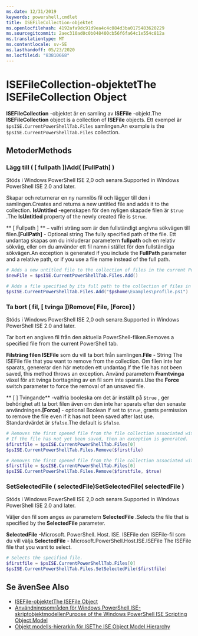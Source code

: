 ```yaml
---
ms.date: 12/31/2019
keywords: powershell,cmdlet
title: ISEFileCollection-objektet
ms.openlocfilehash: 4192afa9dc91d9ea4c4c084d3ba0175483620229
ms.sourcegitcommit: 2aec310ad0c0b048400cb56f6fa64c1e554c812a
ms.translationtype: MT
ms.contentlocale: sv-SE
ms.lasthandoff: 05/23/2020
ms.locfileid: "83810668"
---
```

# <a name="the-isefilecollection-object"></a><span data-ttu-id="4b045-103">ISEFileCollection-objektet</span><span class="sxs-lookup"><span data-stu-id="4b045-103">The ISEFileCollection Object</span></span>

<span data-ttu-id="4b045-104">**ISEFileCollection** -objektet är en samling av **ISEFile** -objekt.</span><span class="sxs-lookup"><span data-stu-id="4b045-104">The **ISEFileCollection** object is a collection of **ISEFile** objects.</span></span> <span data-ttu-id="4b045-105">Ett exempel är `$psISE.CurrentPowerShellTab.Files` samlingen.</span><span class="sxs-lookup"><span data-stu-id="4b045-105">An example is the `$psISE.CurrentPowerShellTab.Files` collection.</span></span>

## <a name="methods"></a><span data-ttu-id="4b045-106">Metoder</span><span class="sxs-lookup"><span data-stu-id="4b045-106">Methods</span></span>

### <a name="add-fullpath-"></a><span data-ttu-id="4b045-107">Lägg till \( \[ fullpath \]\)</span><span class="sxs-lookup"><span data-stu-id="4b045-107">Add\( \[FullPath\] \)</span></span>

<span data-ttu-id="4b045-108">Stöds i Windows PowerShell ISE 2,0 och senare.</span><span class="sxs-lookup"><span data-stu-id="4b045-108">Supported in Windows PowerShell ISE 2.0 and later.</span></span>

<span data-ttu-id="4b045-109">Skapar och returnerar en ny namnlös fil och lägger till den i samlingen.</span><span class="sxs-lookup"><span data-stu-id="4b045-109">Creates and returns a new untitled file and adds it to the collection.</span></span> <span data-ttu-id="4b045-110">**IsUntitled** -egenskapen för den nyligen skapade filen är `$true` .</span><span class="sxs-lookup"><span data-stu-id="4b045-110">The **IsUntitled** property of the newly created file is `$true`.</span></span>

<span data-ttu-id="4b045-111">\*\* \[ Fullpath \] \*\* – valfri sträng som är den fullständigt angivna sökvägen till filen.</span><span class="sxs-lookup"><span data-stu-id="4b045-111">**\[FullPath\]** - Optional string The fully specified path of the file.</span></span> <span data-ttu-id="4b045-112">Ett undantag skapas om du inkluderar parametern **fullpath** och en relativ sökväg, eller om du använder ett fil namn i stället för den fullständiga sökvägen.</span><span class="sxs-lookup"><span data-stu-id="4b045-112">An exception is generated if you include the **FullPath** parameter and a relative path, or if you use a file name instead of the full path.</span></span>

```powershell
# Adds a new untitled file to the collection of files in the current PowerShell tab.
$newFile = $psISE.CurrentPowerShellTab.Files.Add()

# Adds a file specified by its full path to the collection of files in the current PowerShell tab.
$psISE.CurrentPowerShellTab.Files.Add("$pshome\Examples\profile.ps1")
```

### <a name="remove-file-force-"></a><span data-ttu-id="4b045-113">Ta bort \( fil, \[ tvinga \]\)</span><span class="sxs-lookup"><span data-stu-id="4b045-113">Remove\( File, \[Force\] \)</span></span>

<span data-ttu-id="4b045-114">Stöds i Windows PowerShell ISE 2,0 och senare.</span><span class="sxs-lookup"><span data-stu-id="4b045-114">Supported in Windows PowerShell ISE 2.0 and later.</span></span>

<span data-ttu-id="4b045-115">Tar bort en angiven fil från den aktuella PowerShell-fliken.</span><span class="sxs-lookup"><span data-stu-id="4b045-115">Removes a specified file from the current PowerShell tab.</span></span>

<span data-ttu-id="4b045-116">**Filsträng filen ISEFile** som du vill ta bort från samlingen.</span><span class="sxs-lookup"><span data-stu-id="4b045-116">**File** - String The ISEFile file that you want to remove from the collection.</span></span> <span data-ttu-id="4b045-117">Om filen inte har sparats, genererar den här metoden ett undantag.</span><span class="sxs-lookup"><span data-stu-id="4b045-117">If the file has not been saved, this method throws an exception.</span></span> <span data-ttu-id="4b045-118">Använd parametern **Framtvinga** växel för att tvinga borttagning av en fil som inte sparats.</span><span class="sxs-lookup"><span data-stu-id="4b045-118">Use the **Force** switch parameter to force the removal of an unsaved file.</span></span>

<span data-ttu-id="4b045-119">\*\* \[ \] Tvingande\*\* -valfria booleska om det är inställt på `$true` , ger behörighet att ta bort filen även om den inte har sparats efter den senaste användningen.</span><span class="sxs-lookup"><span data-stu-id="4b045-119">**\[Force\]** - optional Boolean If set to `$true`, grants permission to remove the file even if it has not been saved after last use.</span></span> <span data-ttu-id="4b045-120">Standardvärdet är `$false`.</span><span class="sxs-lookup"><span data-stu-id="4b045-120">The default is `$false`.</span></span>

```powershell
# Removes the first opened file from the file collection associated with the current PowerShell tab.
# If the file has not yet been saved, then an exception is generated.
$firstfile = $psISE.CurrentPowerShellTab.Files[0]
$psISE.CurrentPowerShellTab.Files.Remove($firstfile)

# Removes the first opened file from the file collection associated with the current PowerShell tab, even if it has not been saved.
$firstfile = $psISE.CurrentPowerShellTab.Files[0]
$psISE.CurrentPowerShellTab.Files.Remove($firstfile, $true)
```

### <a name="setselectedfile-selectedfile-"></a><span data-ttu-id="4b045-121">SetSelectedFile \( selectedFile\)</span><span class="sxs-lookup"><span data-stu-id="4b045-121">SetSelectedFile\( selectedFile \)</span></span>

<span data-ttu-id="4b045-122">Stöds i Windows PowerShell ISE 2,0 och senare.</span><span class="sxs-lookup"><span data-stu-id="4b045-122">Supported in Windows PowerShell ISE 2.0 and later.</span></span>

<span data-ttu-id="4b045-123">Väljer den fil som anges av parametern **SelectedFile** .</span><span class="sxs-lookup"><span data-stu-id="4b045-123">Selects the file that is specified by the **SelectedFile** parameter.</span></span>

<span data-ttu-id="4b045-124">**SelectedFile** -Microsoft. PowerShell. Host. ISE. ISEFile den ISEFile-fil som du vill välja.</span><span class="sxs-lookup"><span data-stu-id="4b045-124">**SelectedFile** - Microsoft.PowerShell.Host.ISE.ISEFile The ISEFile file that you want to select.</span></span>

```powershell
# Selects the specified file.
$firstfile = $psISE.CurrentPowerShellTab.Files[0]
$psISE.CurrentPowerShellTab.Files.SetSelectedFile($firstfile)
```

## <a name="see-also"></a><span data-ttu-id="4b045-125">Se även</span><span class="sxs-lookup"><span data-stu-id="4b045-125">See Also</span></span>

- [<span data-ttu-id="4b045-126">ISEFile-objektet</span><span class="sxs-lookup"><span data-stu-id="4b045-126">The ISEFile Object</span></span>](The-ISEFile-Object.md)
- [<span data-ttu-id="4b045-127">Användningsområden för Windows PowerShell ISE-skriptobjektmodellen</span><span class="sxs-lookup"><span data-stu-id="4b045-127">Purpose of the Windows PowerShell ISE Scripting Object Model</span></span>](Purpose-of-the-Windows-PowerShell-ISE-Scripting-Object-Model.md)
- [<span data-ttu-id="4b045-128">Objekt modells-hierarkin för ISE</span><span class="sxs-lookup"><span data-stu-id="4b045-128">The ISE Object Model Hierarchy</span></span>](The-ISE-Object-Model-Hierarchy.md)

